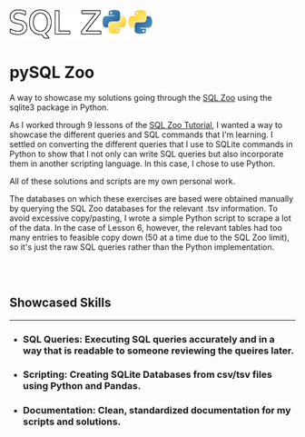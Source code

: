 <img src="Sql_zoo.png" width="50%" alt="SQL Zoo"/>

# pySQL Zoo
A way to showcase my solutions going through the [SQL Zoo](https://sqlzoo.net/wiki/SQL_Tutorial) using the sqlite3 package in Python.

As I worked through 9 lessons of the [SQL Zoo Tutorial](https://sqlzoo.net/wiki/SQL_Tutorial), I wanted a way to showcase the different queries and SQL commands that I'm learning. I settled on converting the different queries that I use to SQLite commands in Python to show that I not only can write SQL queries but also incorporate them in another scripting language. In this case, I chose to use Python.

All of these solutions and scripts are my own personal work.

The databases on which these exercises are based were obtained manually by querying the SQL Zoo databases for the relevant .tsv information. To avoid excessive copy/pasting, I wrote a simple Python script to scrape a lot of the data. In the case of Lesson 6, however, the relevant tables had too many entries to feasible copy down (50 at a time due to the SQL Zoo limit), so it's just the raw SQL queries rather than the Python implementation.

<br />
<br />

## Showcased Skills
___
- ### SQL Queries: Executing SQL queries accurately and in a way that is readable to someone reviewing the queires later.
- ### Scripting: Creating SQLite Databases from csv/tsv files using Python and Pandas.
- ### Documentation: Clean, standardized documentation for my scripts and solutions.
